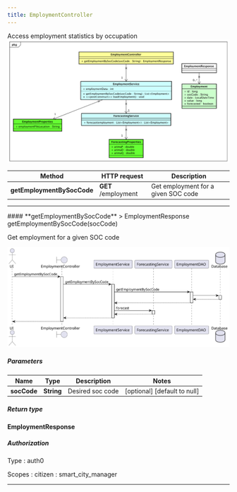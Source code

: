 ```yaml
---
title: EmploymentController
---
```


Access employment statistics by occupation  ![class diagram](/diagrams/classDiagrams/Employment.svg) 

| Method | HTTP request | Description |
|------------- | ------------- | -------------|
| **getEmploymentBySocCode** | **GET** /employment | Get employment for a given SOC code |



<hr/>
#### **getEmploymentBySocCode**
> EmploymentResponse getEmploymentBySocCode(socCode)

Get employment for a given SOC code

![sequence diagram](/diagrams/EmploymentController-getEmploymentBySocCode-sequence.svg)

##### Parameters

|Name | Type | Description  | Notes |
|------------- | ------------- | ------------- | -------------|
| **socCode** | **String**| Desired soc code | [optional] [default to null] |

##### Return type

**EmploymentResponse**

##### Authorization


Type
: auth0

Scopes
: citizen
: smart_city_manager

<hr/>